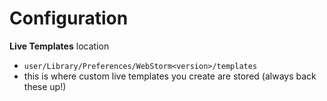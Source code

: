 # Configuration
**Live Templates** location
- `user/Library/Preferences/WebStorm<version>/templates`
- this is where custom live templates you create are stored (always back these up!)